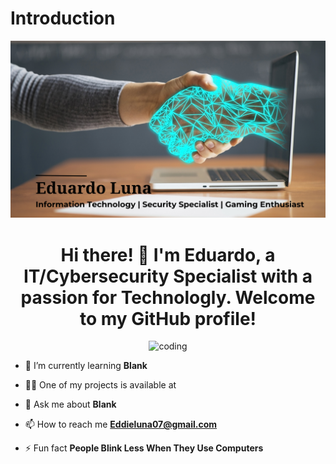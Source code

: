 # Introduction
![LOGO](https://github.com/eddiemoon96/eddiemoon96/blob/main/Eduard%20Luna.png)
<h1 align="center">Hi there! 👋 I'm Eduardo, a IT/Cybersecurity Specialist with a passion for Technologly. Welcome to my GitHub profile!</h1>

<div align="center">
  <img alt = "coding" width = "400" src = "https://media1.giphy.com/media/Ws6T5PN7wHv3cY8xy8/giphy.gif?cid=ecf05e478x448nsozlvt55g6xlj3zhs8uqug0xgjgoz5945b&ep=v1_gifs_search&rid=giphy.gif&ct=g">
</div>


- 🌱 I’m currently learning **Blank**

- 👨‍💻 One of my projects is available at 

- 💬 Ask me about **Blank**

- 📫 How to reach me **Eddieluna07@gmail.com**

- ⚡ Fun fact **People Blink Less When They Use Computers**

